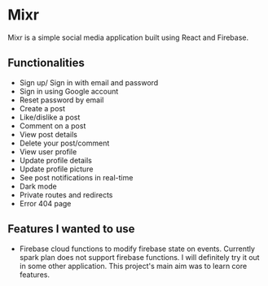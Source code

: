 # Mixr

Mixr is a simple social media application built using React and Firebase.

## Functionalities

- Sign up/ Sign in with email and password
- Sign in using Google account
- Reset password by email
- Create a post
- Like/dislike a post
- Comment on a post
- View post details
- Delete your post/comment
- View user profile
- Update profile details
- Update profile picture
- See post notifications in real-time
- Dark mode
- Private routes and redirects
- Error 404 page

## Features I wanted to use

- Firebase cloud functions to modify firebase state on events. Currently spark plan does not support firebase functions. I will definitely try it out in some other application. This project's main aim was to learn core features.
